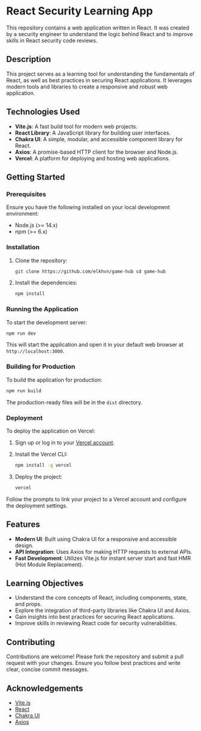# React Security Learning App

This repository contains a web application written in React. It was created by a security engineer to understand the logic behind React and to improve skills in React security code reviews.

## Description

This project serves as a learning tool for understanding the fundamentals of React, as well as best practices in securing React applications. It leverages modern tools and libraries to create a responsive and robust web application.

## Technologies Used

- **Vite.js**: A fast build tool for modern web projects.
- **React Library**: A JavaScript library for building user interfaces.
- **Chakra UI**: A simple, modular, and accessible component library for React.
- **Axios**: A promise-based HTTP client for the browser and Node.js.
- **Vercel**: A platform for deploying and hosting web applications.


## Getting Started

### Prerequisites

Ensure you have the following installed on your local development environment:

- Node.js (>= 14.x)
- npm (>= 6.x)

### Installation

1. Clone the repository:
    
    ```bash
    git clone https://github.com/elkhvn/game-hub cd game-hub
    ```
    
2. Install the dependencies:

    ```bash
    npm install
    ```

### Running the Application

To start the development server:


```bash
npm run dev
```

This will start the application and open it in your default web browser at `http://localhost:3000`.

### Building for Production

To build the application for production:


```bash
npm run build
```

The production-ready files will be in the `dist` directory.

### Deployment

To deploy the application on Vercel:

1. Sign up or log in to your [Vercel account](https://vercel.com/).
    
2. Install the Vercel CLI:
    
    
    ```bash
    npm install -g vercel
    ```
    
3. Deploy the project:

    ```bash
    vercel
    ```
Follow the prompts to link your project to a Vercel account and configure the deployment settings.

## Features

- **Modern UI**: Built using Chakra UI for a responsive and accessible design.
- **API Integration**: Uses Axios for making HTTP requests to external APIs.
- **Fast Development**: Utilizes Vite.js for instant server start and fast HMR (Hot Module Replacement).

## Learning Objectives

- Understand the core concepts of React, including components, state, and props.
- Explore the integration of third-party libraries like Chakra UI and Axios.
- Gain insights into best practices for securing React applications.
- Improve skills in reviewing React code for security vulnerabilities.

## Contributing

Contributions are welcome! Please fork the repository and submit a pull request with your changes. Ensure you follow best practices and write clear, concise commit messages.



## Acknowledgements

- [Vite.js](https://vitejs.dev/)
- [React](https://reactjs.org/)
- [Chakra UI](https://chakra-ui.com/)
- [Axios](https://axios-http.com/)